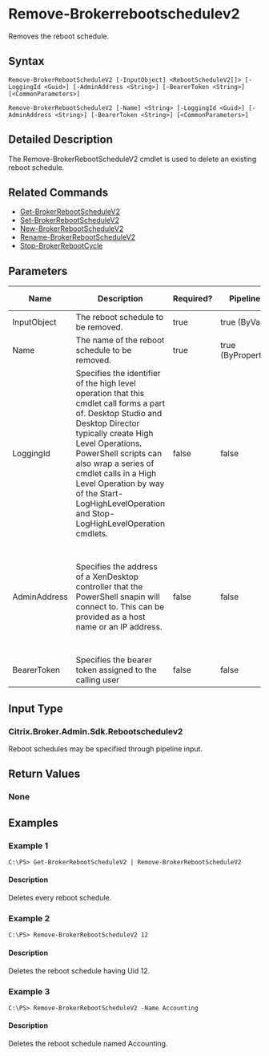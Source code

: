 ﻿
# Remove-Brokerrebootschedulev2
Removes the reboot schedule.
## Syntax
```
Remove-BrokerRebootScheduleV2 [-InputObject] <RebootScheduleV2[]> [-LoggingId <Guid>] [-AdminAddress <String>] [-BearerToken <String>] [<CommonParameters>]

Remove-BrokerRebootScheduleV2 [-Name] <String> [-LoggingId <Guid>] [-AdminAddress <String>] [-BearerToken <String>] [<CommonParameters>]
```
## Detailed Description
The Remove-BrokerRebootScheduleV2 cmdlet is used to delete an existing reboot schedule.


## Related Commands

* [Get-BrokerRebootScheduleV2](./Get-BrokerRebootScheduleV2/)
* [Set-BrokerRebootScheduleV2](./Set-BrokerRebootScheduleV2/)
* [New-BrokerRebootScheduleV2](./New-BrokerRebootScheduleV2/)
* [Rename-BrokerRebootScheduleV2](./Rename-BrokerRebootScheduleV2/)
* [Stop-BrokerRebootCycle](./Stop-BrokerRebootCycle/)
## Parameters
| Name   | Description | Required? | Pipeline Input | Default Value |
| --- | --- | --- | --- | --- |
| InputObject | The reboot schedule to be removed. | true | true (ByValue) |  |
| Name | The name of the reboot schedule to be removed. | true | true (ByPropertyName) |  |
| LoggingId | Specifies the identifier of the high level operation that this cmdlet call forms a part of. Desktop Studio and Desktop Director typically create High Level Operations. PowerShell scripts can also wrap a series of cmdlet calls in a High Level Operation by way of the Start-LogHighLevelOperation and Stop-LogHighLevelOperation cmdlets. | false | false |  |
| AdminAddress | Specifies the address of a XenDesktop controller that the PowerShell snapin will connect to. This can be provided as a host name or an IP address. | false | false | Localhost. Once a value is provided by any cmdlet, this value will become the default. |
| BearerToken | Specifies the bearer token assigned to the calling user | false | false |  |

## Input Type

### Citrix.Broker.Admin.Sdk.Rebootschedulev2
Reboot schedules may be specified through pipeline input.
## Return Values

### None

## Examples

### Example 1
```
C:\PS> Get-BrokerRebootScheduleV2 | Remove-BrokerRebootScheduleV2
```
#### Description
Deletes every reboot schedule.
### Example 2
```
C:\PS> Remove-BrokerRebootScheduleV2 12
```
#### Description
Deletes the reboot schedule having Uid 12.
### Example 3
```
C:\PS> Remove-BrokerRebootScheduleV2 -Name Accounting
```
#### Description
Deletes the reboot schedule named Accounting.
